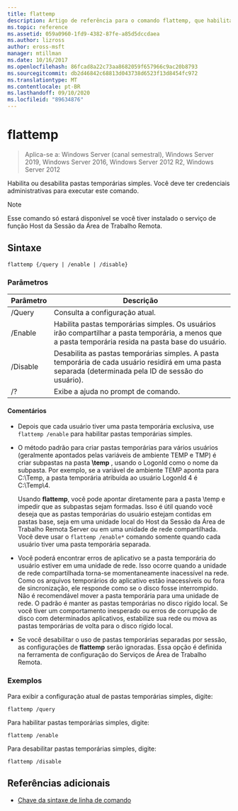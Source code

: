 ```yaml
---
title: flattemp
description: Artigo de referência para o comando flattemp, que habilita ou desabilita pastas temporárias simples.
ms.topic: reference
ms.assetid: 059a0960-1fd9-4382-87fe-a85d5dccdaea
ms.author: lizross
author: eross-msft
manager: mtillman
ms.date: 10/16/2017
ms.openlocfilehash: 86fcad8a22c73aa8682059f657966c9ac20b8793
ms.sourcegitcommit: db2d46842c68813d043738d6523f13d8454fc972
ms.translationtype: MT
ms.contentlocale: pt-BR
ms.lasthandoff: 09/10/2020
ms.locfileid: "89634876"
---
```

# <a name="flattemp"></a>flattemp

> Aplica-se a: Windows Server (canal semestral), Windows Server 2019, Windows Server 2016, Windows Server 2012 R2, Windows Server 2012

Habilita ou desabilita pastas temporárias simples. Você deve ter credenciais administrativas para executar este comando.

> [!NOTE]
> Esse comando só estará disponível se você tiver instalado o serviço de função Host da Sessão da Área de Trabalho Remota.

## <a name="syntax"></a>Sintaxe

```
flattemp {/query | /enable | /disable}
```

### <a name="parameters"></a>Parâmetros

| Parâmetro | Descrição |
| --------- | ----------- |
| /Query | Consulta a configuração atual. |
| /Enable | Habilita pastas temporárias simples. Os usuários irão compartilhar a pasta temporária, a menos que a pasta temporária resida na pasta base do usuário. |
| /Disable | Desabilita as pastas temporárias simples. A pasta temporária de cada usuário residirá em uma pasta separada (determinada pela ID de sessão do usuário). |
| /? | Exibe a ajuda no prompt de comando. |

#### <a name="remarks"></a>Comentários

- Depois que cada usuário tiver uma pasta temporária exclusiva, use `flattemp /enable` para habilitar pastas temporárias simples.

- O método padrão para criar pastas temporárias para vários usuários (geralmente apontados pelas variáveis de ambiente TEMP e TMP) é criar subpastas na pasta **\temp** , usando o LogonId como o nome da subpasta. Por exemplo, se a variável de ambiente TEMP aponta para C:\Temp, a pasta temporária atribuída ao usuário LogonId 4 é C:\Temp\4.

    Usando **flattemp**, você pode apontar diretamente para a pasta \temp e impedir que as subpastas sejam formadas. Isso é útil quando você deseja que as pastas temporárias do usuário estejam contidas em pastas base, seja em uma unidade local do Host da Sessão da Área de Trabalho Remota Server ou em uma unidade de rede compartilhada. Você deve usar o `flattemp /enable*` comando somente quando cada usuário tiver uma pasta temporária separada.

- Você poderá encontrar erros de aplicativo se a pasta temporária do usuário estiver em uma unidade de rede. Isso ocorre quando a unidade de rede compartilhada torna-se momentaneamente inacessível na rede. Como os arquivos temporários do aplicativo estão inacessíveis ou fora de sincronização, ele responde como se o disco fosse interrompido. Não é recomendável mover a pasta temporária para uma unidade de rede. O padrão é manter as pastas temporárias no disco rígido local. Se você tiver um comportamento inesperado ou erros de corrupção de disco com determinados aplicativos, estabilize sua rede ou mova as pastas temporárias de volta para o disco rígido local.

- Se você desabilitar o uso de pastas temporárias separadas por sessão, as configurações de **flattemp** serão ignoradas. Essa opção é definida na ferramenta de configuração do Serviços de Área de Trabalho Remota.

### <a name="examples"></a>Exemplos

Para exibir a configuração atual de pastas temporárias simples, digite:

```
flattemp /query
```

Para habilitar pastas temporárias simples, digite:

```
flattemp /enable
```

Para desabilitar pastas temporárias simples, digite:

```
flattemp /disable
```

## <a name="additional-references"></a>Referências adicionais

- [Chave da sintaxe de linha de comando](command-line-syntax-key.md)

